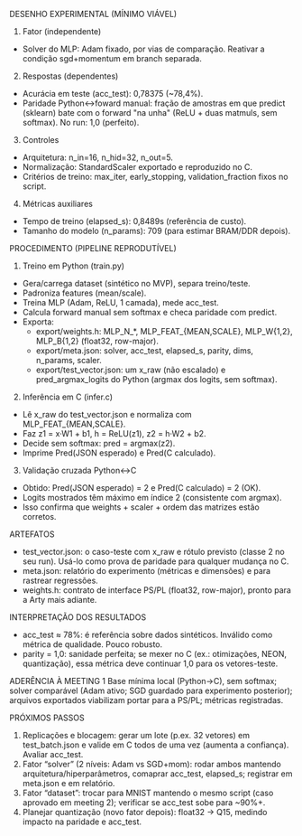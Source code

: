 DESENHO EXPERIMENTAL (MÍNIMO VIÁVEL)
1. Fator (independente)
  - Solver do MLP: Adam fixado, por vias de comparação. Reativar a condição sgd+momentum em branch separada.

2. Respostas (dependentes)
  - Acurácia em teste (acc_test): 0,78375 (~78,4%).
  - Paridade Python↔foward manual: fração de amostras em que predict (sklearn) bate com o forward "na unha" (ReLU + duas matmuls, sem softmax). No run: 1,0 (perfeito).

3. Controles
  - Arquitetura: n_in=16, n_hid=32, n_out=5.
  - Normalização: StandardScaler exportado e reproduzido no C.
  - Critérios de treino: max_iter, early_stopping, validation_fraction fixos no script.

4. Métricas auxiliares
  - Tempo de treino (elapsed_s): 0,8489s (referência de custo).
  - Tamanho do modelo (n_params): 709 (para estimar BRAM/DDR depois).

PROCEDIMENTO (PIPELINE REPRODUTÍVEL)
1. Treino em Python (train.py)
  - Gera/carrega dataset (sintético no MVP), separa treino/teste.
  - Padroniza features (mean/scale).
  - Treina MLP (Adam, ReLU, 1 camada), mede acc_test.
  - Calcula forward manual sem softmax e checa paridade com predict.
  - Exporta:
    - export/weights.h: MLP_N_*, MLP_FEAT_{MEAN,SCALE}, MLP_W{1,2}, MLP_B{1,2} (float32, row-major).
    - export/meta.json: solver, acc_test, elapsed_s, parity, dims, n_params, scaler.
    - export/test_vector.json: um x_raw (não escalado) e pred_argmax_logits do Python (argmax dos logits, sem softmax).

2. Inferência em C (infer.c)
  - Lê x_raw do test_vector.json e normaliza com MLP_FEAT_{MEAN,SCALE}.
  - Faz z1 = x·W1 + b1, h = ReLU(z1), z2 = h·W2 + b2.
  - Decide sem softmax: pred = argmax(z2).
  - Imprime Pred(JSON esperado) e Pred(C calculado).

3. Validação cruzada Python↔C
  - Obtido: Pred(JSON esperado) = 2 e Pred(C calculado) = 2 (OK).
  - Logits mostrados têm máximo em índice 2 (consistente com argmax).
  - Isso confirma que weights + scaler + ordem das matrizes estão corretos.

ARTEFATOS
  - test_vector.json: o caso-teste com x_raw e rótulo previsto (classe 2 no seu run). Usá-lo como prova de paridade para qualquer mudança no C.
  - meta.json: relatório do experimento (métricas e dimensões) e para rastrear regressões.
  - weights.h: contrato de interface PS/PL (float32, row-major), pronto para a Arty mais adiante.

INTERPRETAÇÃO DOS RESULTADOS
  - acc_test ≈ 78%: é referência sobre dados sintéticos. Inválido como métrica de qualidade. Pouco robusto.
  - parity = 1,0: sanidade perfeita; se mexer no C (ex.: otimizações, NEON, quantização), essa métrica deve continuar 1,0 para os vetores-teste.

ADERÊNCIA À MEETING 1
Base mínima local (Python→C), sem softmax; solver comparável (Adam ativo; SGD guardado para experimento posterior); arquivos exportados viabilizam portar para a PS/PL; métricas registradas.

PRÓXIMOS PASSOS
1. Replicações e blocagem: gerar um lote (p.ex. 32 vetores) em test_batch.json e valide em C todos de uma vez (aumenta a confiança). Avaliar acc_test.
2. Fator “solver” (2 níveis: Adam vs SGD+mom): rodar ambos mantendo arquitetura/hiperparâmetros, comaprar acc_test, elapsed_s; registrar em meta.json e em relatório.
3. Fator “dataset”: trocar para MNIST mantendo o mesmo script (caso aprovado em meeting 2); verificar se acc_test sobe para ~90%+.
4. Planejar quantização (novo fator depois): float32 → Q15, medindo impacto na paridade e acc_test.